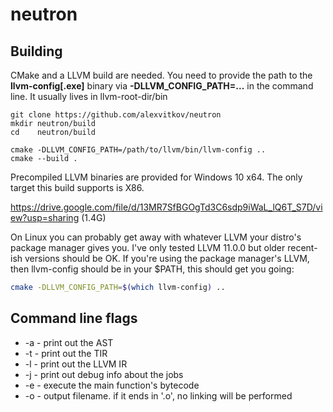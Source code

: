 # neutron

## Building
CMake and a LLVM build are needed. You need to provide the path to the 
**llvm-config[.exe]** binary via **-DLLVM_CONFIG_PATH=...** in the command line. 
It usually lives in llvm-root-dir/bin
```
git clone https://github.com/alexvitkov/neutron
mkdir neutron/build
cd    neutron/build

cmake -DLLVM_CONFIG_PATH=/path/to/llvm/bin/llvm-config ..
cmake --build .
```

Precompiled LLVM binaries are provided for Windows 10 x64. The only target this build supports is X86.

<https://drive.google.com/file/d/13MR7SfBGOgTd3C6sdp9iWaL_lQ6T_S7D/view?usp=sharing> (1.4G)

On Linux you can probably get away with whatever LLVM your distro's package manager gives you.
I've only tested LLVM 11.0.0 but older recent-ish versions should be OK.
If you're using the package manager's LLVM, then llvm-config should be in your $PATH,
this should get you going:
```Bash
cmake -DLLVM_CONFIG_PATH=$(which llvm-config) ..
```

## Command line flags
-   -a - print out the AST
-   -t - print out the TIR
-   -l - print out the LLVM IR
-   -j - print out debug info about the jobs
-   -e - execute the main function's bytecode
-   -o - output filename. if it ends in '.o', no linking will be performed
